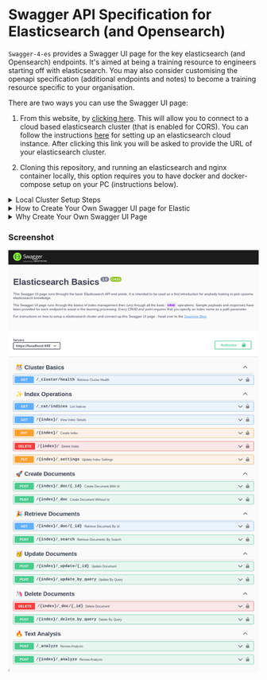 # Swagger API Specification for Elasticsearch (and Opensearch)

`Swagger-4-es` provides a Swagger UI page for the key elasticsearch (and Opensearch) endpoints. It's aimed at being a training resource to engineers starting off with elasticsearch. You may also consider customising the openapi specification (additional endpoints and notes) to become a training resource specific to your organisation.   

There are two ways you can use the Swagger UI page:

1. From this website, by [clicking here](https://www.swarmee.net/swagger-4-es/swagger.html). This will allow you to connect to a cloud based elasticsearch cluster (that is enabled for CORS). You can follow the instructions [here](https://www.swarmee.net/blog/2021-09-02-Elasticsearch-Basic-Training/) for setting up an elasticsearch cloud instance. After clicking this link you will be asked to provide the URL of your elasticsearch cluster. 

2. Cloning this repository, and running an elasticsearch and nginx container locally, this option requires you to have docker and docker-compose setup on your PC (instructions below).

<details><summary>Local Cluster Setup Steps</summary>      

Follow these steps if you are going with the second option above. 

### Prerequisite

The following software and configuration is required on your computer to boot up the containers:

- `docker`. See these [docs](https://docs.docker.com/get-docker/) for instructions.
- `docker-compose`. See these [docs](https://docs.docker.com/compose/install/) for instructions.
- Increase the `mmap` count on linux systems. See these [docs](https://www.elastic.co/guide/en/elasticsearch/reference/current/vm-max-map-count.html) for instructions.


### Usage

```shell
docker-compose up
```

Then open [https://localhost/swagger.html](https://localhost/swagger.html) to see the Swagger UI page.

**Noting**:

- The local cluster is actually a [Opensearch](https://opensearch.org/) cluster - however this is compatible with Elasticsearch 7.10.2.
- The Opensearch cluster will take a little while to boot up - at least 15 seconds (you should see the messages scrolling through on your terminal as it starts up).
- The container starts a nginx reverse proxy to host the Swagger UI page, it generates a self signed certificate so you will need to accept the warning message in your browser. I.e. it is expected to see a `Warning: Potential Security Risk Ahead` message when you open the Swagger UI link (Click Proceed).
- No authentication is required for the local cluster. 


Then open [https://localhost/swagger.html](https://localhost/swagger.html) to see the Swagger UI page.

The cluster is also avaliable directly at [http://localhost:9200](http://localhost:9200)

</details>

<details><summary>How to Create Your Own Swagger UI page for Elastic</summary>    

The way to set this up fo yourself is very straight forward:

1. Document your schema as a `openapi.json` file - [Swagger Hub](https://app.swaggerhub.com) can help with this.
2. Copy the `dist` folder from the [Swagger UI](https://github.com/swagger-api/swagger-ui/blob/master/docs/usage/installation.md) github page.
3. Drop in your `openapi.json` from step one into the same folder as the HTML index file.
4. change the `url` parameter in the `index.html` to "./openapi.json". so it looks like this :

```javascript
const ui = SwaggerUIBundle({
  url: "./openapi.json",
  dom_id: "#swagger-ui",
  defaultModelsExpandDepth: -1,
  defaultModelExpandDepth: -1,
  docExpansion: "none",
  displayRequestDuration: true,
  useUnsafeMarkdown: true,
  deepLinking: true,
  presets: [SwaggerUIBundle.presets.apis, SwaggerUIStandalonePreset],
  plugins: [SwaggerUIBundle.plugins.DownloadUrl],
  layout: "StandaloneLayout",
});
```

It's also possible to include the openapi schema directly in the `index.html` file. To do this replace the `url` parameter with the `spec` parameter and make it equal the openapi schema. 

</details>

<details><summary>Why Create Your Own Swagger UI Page</summary>    


Why would you want to setup your own Swagger Page to Elasticsearch:

- Documenting the key endpoints saves a lot of google searching for precise parameters and lets you annotate specific end points (e.g. issues in dev/test check to see if the cluster has gone read-only due to space constraints). The example Swagger UI page provided in the repo demonstrates how to use the Swagger UI page for basic elasticsearch training.   

- It's also much more precise and faster to go to a Swagger UI page and hit `try it out` and select a preconfigured payload from a list, than go into dev tools in kibana and write out a payload.

- It allows you to build automated tests again the openapi specification using tools like [schemathesis](https://schemathesis.readthedocs.io/en/stable/). So when you want to upgrade elasticsearch you can test the APIs and your configuration are performing the way you expect. The openapi specification can be used to drive your tests by having endpoints that create indexes with data and then query that data.

- It allows you to create mock elasticsearch enpoints for frontend development with tools such as [postman.co](https://postman.co) or [openapi-mock](https://github.com/muonsoft/openapi-mock). 

</details>

### Screenshot

[![Swagger UI Screenshot](./Swagger-UI-Screenshot.png)](./Swagger-UI-Screenshot.png)
